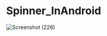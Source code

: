 # Spinner_InAndroid
![Screenshot (226)](https://user-images.githubusercontent.com/61753161/100450491-beae5800-30db-11eb-8668-22f4c62180c2.png)

